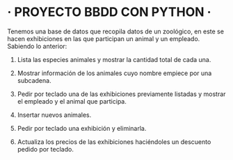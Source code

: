 # · PROYECTO BBDD CON PYTHON ·

Tenemos una base de datos que recopila datos de un zoológico, en este se hacen exhibiciones en las que participan un animal y un empleado. Sabiendo lo anterior:

1. Lista las especies animales y mostrar la cantidad total de cada una.

2. Mostrar información de los animales cuyo nombre empiece por una subcadena.

3. Pedir por teclado una de las exhibiciones previamente listadas y mostrar el empleado y el animal que participa.

4. Insertar nuevos animales. 

5. Pedir por teclado una exhibición y eliminarla.

6. Actualiza los precios de las exhibiciones haciéndoles un descuento pedido por teclado. 
